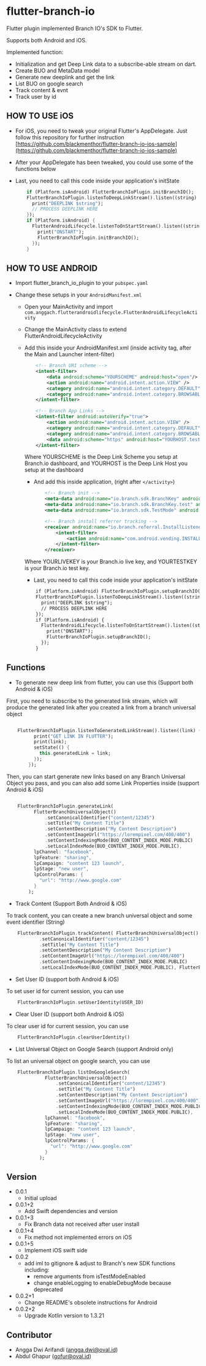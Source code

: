 # flutter-branch-io

Flutter plugin implemented Branch IO's SDK to Flutter.

Supports both Android and iOS.

Implemented function:

- Initialization and get Deep Link data to a subscribe-able stream on dart.
- Create BUO and MetaData model
- Generate new deeplink and get the link
- List BUO on google search
- Track content & evnt
- Track user by id

## HOW TO USE iOS

- For iOS, you need to tweak your original Flutter's AppDelegate. Just follow this repository for further instruction [https://github.com/blackmenthor/flutter-branch-io-ios-sample](https://github.com/blackmenthor/flutter-branch-io-ios-sample)
- After your AppDelegate has been tweaked, you could use some of the functions below
- Last, you need to call this code inside your application's initState

    ```dart
        if (Platform.isAndroid) FlutterBranchIoPlugin.initBranchIO();
        FlutterBranchIoPlugin.listenToDeepLinkStream().listen((string) {
          print("DEEPLINK $string");
          // PROCESS DEEPLINK HERE
        });
        if (Platform.isAndroid) {
          FlutterAndroidLifecycle.listenToOnStartStream().listen((string) {
            print("ONSTART");
            FlutterBranchIoPlugin.initBranchIO();
          });
        }
    ```

## HOW TO USE ANDROID

- Import flutter_branch_io_plugin to your `pubspec.yaml`
- Change these setups in your `AndroidManifest.xml`

  - Open your MainActivity and import `com.anggach.flutterandroidlifecycle.FlutterAndroidLifecycleActivity`
  - Change the MainActivity class to extend FlutterAndroidLifecycleActivity
  - Add this inside your AndroidManifest.xml (inside activity tag, after the Main and Launcher intent-filter)

    ```xml
        <!-- Branch URI scheme -->
        <intent-filter>
            <data android:scheme="YOURSCHEME" android:host="open"/>
            <action android:name="android.intent.action.VIEW" />
            <category android:name="android.intent.category.DEFAULT" />
            <category android:name="android.intent.category.BROWSABLE" />
        </intent-filter>
    ```

    ```xml
        <!-- Branch App Links -->
        <intent-filter android:autoVerify="true">
            <action android:name="android.intent.action.VIEW" />
            <category android:name="android.intent.category.DEFAULT" />
            <category android:name="android.intent.category.BROWSABLE" />
            <data android:scheme="https" android:host="YOURHOST.test-app.link" />
        </intent-filter>
    ```

    Where YOURSCHEME is the Deep Link Scheme you setup at Branch.io dashboard,
     and YOURHOST is the Deep Link Host you setup at the dashboard
    - And add this inside application, (right after `</activity>`)

        ```xml
            <!-- Branch init -->
            <meta-data android:name="io.branch.sdk.BranchKey" android:value="YOURLIVEKEY" />
            <meta-data android:name="io.branch.sdk.BranchKey.test" android:value="YOURTESTKEY" />
            <meta-data android:name="io.branch.sdk.TestMode" android:value="true" /> <!-- Set to true to use Branch_Test_Key -->
        ```

        ```xml
            <!-- Branch install referrer tracking -->
            <receiver android:name="io.branch.referral.InstallListener" android:exported="true">
                <intent-filter>
                    <action android:name="com.android.vending.INSTALL_REFERRER" />
                </intent-filter>
            </receiver>
        ```

    Where YOURLIVEKEY is your Branch.io live key, and YOURTESTKEY is your Branch.io test key.

    - Last, you need to call this code inside your application's initState

    ```xml
        if (Platform.isAndroid) FlutterBranchIoPlugin.setupBranchIO();
        FlutterBranchIoPlugin.listenToDeepLinkStream().listen((string) {
          print("DEEPLINK $string");
          // PROCESS DEEPLINK HERE
        });
        if (Platform.isAndroid) {
          FlutterAndroidLifecycle.listenToOnStartStream().listen((string) {
            print("ONSTART");
            FlutterBranchIoPlugin.setupBranchIO();
          });
        }
    ```

## Functions

- To generate new deep link from flutter, you can use this (Support both Android & iOS)

First, you need to subscribe to the generated link stream, which will produce the generated link after you created a link from a branch universal object

```dart

    FlutterBranchIoPlugin.listenToGeneratedLinkStream().listen((link) {
          print("GET LINK IN FLUTTER");
          print(link);
          setState(() {
            this.generatedLink = link;
          });
        });
```

Then, you can start generate new links based on any Branch Universal Object you pass, and you can also add some Link Properties inside (support Android & iOS)

```dart

    FlutterBranchIoPlugin.generateLink(
          FlutterBranchUniversalObject()
              .setCanonicalIdentifier("content/12345")
              .setTitle("My Content Title")
              .setContentDescription("My Content Description")
              .setContentImageUrl("https://lorempixel.com/400/400")
              .setContentIndexingMode(BUO_CONTENT_INDEX_MODE.PUBLIC)
              .setLocalIndexMode(BUO_CONTENT_INDEX_MODE.PUBLIC),
          lpChannel: "facebook",
          lpFeature: "sharing",
          lpCampaign: "content 123 launch",
          lpStage: "new user",
          lpControlParams: {
            "url": "http://www.google.com"
          }
        );
```

- Track Content (Support Both Android & iOS)

To track content, you can create a new branch universal object and some event identifier (String)

```dart
    FlutterBranchIoPlugin.trackContent( FlutterBranchUniversalObject()
            .setCanonicalIdentifier("content/12345")
            .setTitle("My Content Title")
            .setContentDescription("My Content Description")
            .setContentImageUrl("https://lorempixel.com/400/400")
            .setContentIndexingMode(BUO_CONTENT_INDEX_MODE.PUBLIC)
            .setLocalIndexMode(BUO_CONTENT_INDEX_MODE.PUBLIC), FlutterBranchStandardEvent.VIEW_ITEM);
```

- Set User ID (support both Android & iOS)

To set user id for current session, you can use

```dart
    FlutterBranchIoPlugin.setUserIdentity(USER_ID)
```

- Clear User ID (support both Android & iOS)

To clear user id for current session, you can use

```dart
    FlutterBranchIoPlugin.clearUserIdentity()
```

- List Universal Object on Google Search (support Android only)

To list an universal object on google search, you can use

```dart
    FlutterBranchIoPlugin.listOnGoogleSearch(
              FlutterBranchUniversalObject()
                  .setCanonicalIdentifier("content/12345")
                  .setTitle("My Content Title")
                  .setContentDescription("My Content Description")
                  .setContentImageUrl("https://lorempixel.com/400/400")
                  .setContentIndexingMode(BUO_CONTENT_INDEX_MODE.PUBLIC)
                  .setLocalIndexMode(BUO_CONTENT_INDEX_MODE.PUBLIC),
              lpChannel: "facebook",
              lpFeature: "sharing",
              lpCampaign: "content 123 launch",
              lpStage: "new user",
              lpControlParams: {
                "url": "http://www.google.com"
              }
            );
```

## Version

- 0.0.1
  - Initial upload
- 0.0.1+2
  - Add Swift dependencies and version
- 0.0.1+3
  - Fix Branch data not received after user install
- 0.0.1+4
  - Fix method not implemented errors on iOS
- 0.0.1+5
  - Implement iOS swift side
- 0.0.2
  - add iml to gitignore & adjust to Branch's new SDK functions including:
    - remove arguments from isTestModeEnabled
    - change enableLogging to enableDebugMode because deprecated
- 0.0.2+1
  - Change README's obsolete instructions for Android
- 0.0.2+2
  - Upgrade Kotlin version to 1.3.21

## Contributor

- Angga Dwi Arifandi (angga.dwi@oval.id)
- Abdul Ghapur (gofur@oval.id)
